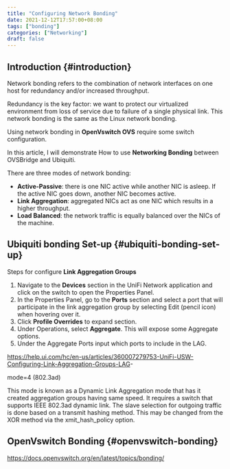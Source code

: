 ```yaml
---
title: "Configuring Network Bonding"
date: 2021-12-12T17:57:00+08:00
tags: ["bonding"]
categories: ["Networking"]
draft: false
---
```


## Introduction {#introduction}

Network bonding refers to the combination of network interfaces on one host for redundancy and/or increased throughput.

Redundancy is the key factor:
we want to protect our virtualized environment from loss of service due to failure of a single physical link. This network bonding is the same as the Linux network bonding.

Using network bonding in **OpenVswitch OVS** require some switch configuration.

In this article, I will demonstrate How to use **Networking Bonding** between OVSBridge and Ubiquiti.

There are three modes of network bonding:

-   **Active-Passive**: there is one NIC active while another NIC is asleep. If the active NIC goes down, another NIC becomes active.
-   **Link Aggregation**: aggregated NICs act as one NIC which results in a higher throughput.
-   **Load Balanced**: the network traffic is equally balanced over the NICs of the machine.


## Ubiquiti bonding Set-up {#ubiquiti-bonding-set-up}

Steps for configure **Link Aggregation Groups**

1.  Navigate to the **Devices** section in the UniFi Network application and click on the switch to open the Properties Panel.
2.  In the Properties Panel, go to the **Ports** section and select a port that will participate in the link aggregation group by selecting Edit (pencil icon) when hovering over it.
3.  Click **Profile Overrides** to expand section.
4.  Under Operations, select **Aggregate**. This will expose some Aggregate options.
5.  Under the Aggregate Ports input which ports to include in the LAG.

<https://help.ui.com/hc/en-us/articles/360007279753-UniFi-USW-Configuring-Link-Aggregation-Groups-LAG>-

mode=4 (802.3ad)

This mode is known as a Dynamic Link Aggregation mode that has it created aggregation groups having same speed. It requires a switch that supports IEEE 802.3ad dynamic link. The slave selection for outgoing traffic is done based on a transmit hashing method. This may be changed from the XOR method via the xmit\_hash\_policy option.


## OpenVswitch Bonding {#openvswitch-bonding}

<https://docs.openvswitch.org/en/latest/topics/bonding/>
